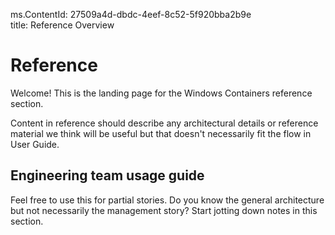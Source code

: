ms.ContentId: 27509a4d-dbdc-4eef-8c52-5f920bba2b9e                                                                                   
title: Reference Overview

# Reference #

Welcome!  This is the landing page for the Windows Containers reference section.

Content in reference should describe any architectural details or reference material we think will be useful but that doesn't necessarily fit the flow in User Guide.

## Engineering team usage guide ##

Feel free to use this for partial stories.  Do you know the general architecture but not necessarily the management story?  Start jotting down notes in this section.
